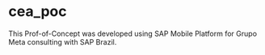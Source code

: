 # cea_poc

This Prof-of-Concept was developed using SAP Mobile Platform for Grupo Meta consulting with SAP Brazil.
